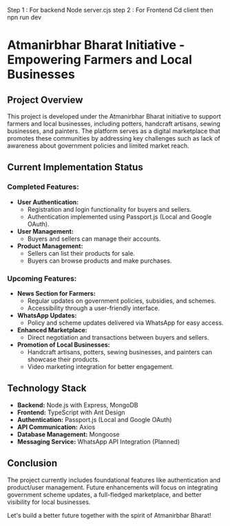 Step 1 : For backend Node server.cjs
step 2 : For Frontend Cd client then npn run dev 

# Atmanirbhar Bharat Initiative - Empowering Farmers and Local Businesses

## Project Overview
This project is developed under the Atmanirbhar Bharat initiative to support farmers and local businesses, including potters, handcraft artisans, sewing businesses, and painters. The platform serves as a digital marketplace that promotes these communities by addressing key challenges such as lack of awareness about government policies and limited market reach.

## Current Implementation Status
### Completed Features:
- **User Authentication:**
  - Registration and login functionality for buyers and sellers.
  - Authentication implemented using Passport.js (Local and Google OAuth).
- **User Management:**
  - Buyers and sellers can manage their accounts.
- **Product Management:**
  - Sellers can list their products for sale.
  - Buyers can browse products and make purchases.

### Upcoming Features:
- **News Section for Farmers:**
  - Regular updates on government policies, subsidies, and schemes.
  - Accessibility through a user-friendly interface.
- **WhatsApp Updates:**
  - Policy and scheme updates delivered via WhatsApp for easy access.
- **Enhanced Marketplace:**
  - Direct negotiation and transactions between buyers and sellers.
- **Promotion of Local Businesses:**
  - Handcraft artisans, potters, sewing businesses, and painters can showcase their products.
  - Video marketing integration for better engagement.

## Technology Stack
- **Backend:** Node.js with Express, MongoDB
- **Frontend:** TypeScript with Ant Design
- **Authentication:** Passport.js (Local and Google OAuth)
- **API Communication:** Axios
- **Database Management:** Mongoose
- **Messaging Service:** WhatsApp API Integration (Planned)

## Conclusion
The project currently includes foundational features like authentication and product/user management. Future enhancements will focus on integrating government scheme updates, a full-fledged marketplace, and better visibility for local businesses. 

Let's build a better future together with the spirit of Atmanirbhar Bharat!

